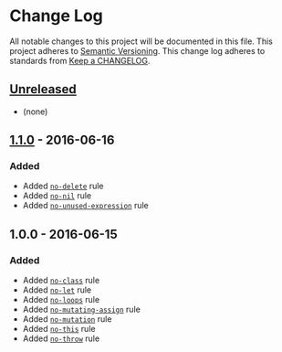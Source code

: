 # Change Log
All notable changes to this project will be documented in this file.
This project adheres to [Semantic Versioning](http://semver.org/).
This change log adheres to standards from [Keep a CHANGELOG](http://keepachangelog.com).

## [Unreleased]
- (none)

## [1.1.0] - 2016-06-16
### Added
- Added [`no-delete`] rule
- Added [`no-nil`] rule
- Added [`no-unused-expression`] rule

## 1.0.0 - 2016-06-15
### Added
- Added [`no-class`] rule
- Added [`no-let`] rule
- Added [`no-loops`] rule
- Added [`no-mutating-assign`] rule
- Added [`no-mutation`] rule
- Added [`no-this`] rule
- Added [`no-throw`] rule

[Unreleased]: https://github.com/jfmengels/eslint-plugin-fp/compare/v1.1.0...master
[1.1.0]: https://github.com/jfmengels/eslint-plugin-fp/compare/v1.0.0...v1.1.0

[`no-class`]: ./docs/rules/no-class.md
[`no-delete`]: ./docs/rules/no-delete.md
[`no-let`]: ./docs/rules/no-let.md
[`no-loops`]: ./docs/rules/no-loops.md
[`no-mutating-assign`]: ./docs/rules/no-mutating-assign.md
[`no-mutation`]: ./docs/rules/no-mutation.md
[`no-nil`]: ./docs/rules/no-nil.md
[`no-this`]: ./docs/rules/no-this.md
[`no-throw`]: ./docs/rules/no-throw.md
[`no-unused-expression`]: ./docs/rules/no-unused-expression.md
